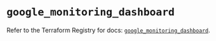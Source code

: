 # `google_monitoring_dashboard`

Refer to the Terraform Registry for docs: [`google_monitoring_dashboard`](https://registry.terraform.io/providers/hashicorp/google/6.32.0/docs/resources/monitoring_dashboard).
